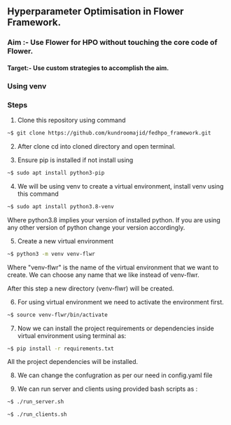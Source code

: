 ## Hyperparameter Optimisation in Flower Framework.

### Aim :- Use Flower for HPO without touching the core code of Flower.

#### Target:- Use custom strategies to accomplish the aim.

### Using venv

### Steps

1. Clone this repository using command
```bash
~$ git clone https://github.com/kundroomajid/fedhpo_framework.git
```
2. After clone cd into cloned directory and open terminal.

3. Ensure pip is installed if not install using
```bash
~$ sudo apt install python3-pip
```

4. We will be using venv to create a virtual environment, install venv using this command

```bash
~$ sudo apt install python3.8-venv
```

Where python3.8 implies your version of installed python. If you are using any other version of python change your version accordingly.

5. Create a new virtual environment
```bash
~$ python3 -m venv venv-flwr
```
Where "venv-flwr" is the name of the virtual environment that we want to create. We can choose any name that we like instead of venv-flwr.


After this step a new directory (venv-flwr) will be created.

6. For using virtual environment we need to activate the environment first.
```bash
~$ source venv-flwr/bin/activate
```
7. Now we can install the project requirements or dependencies inside virtual environment using terminal as:
```bash
~$ pip install -r requirements.txt
```
All the project dependencies will be installed.

8. We can change the confugration as per our need in config.yaml file

9. We can run server and clients using provided bash scripts as :
```bash
~$ ./run_server.sh
```

```bash
~$ ./run_clients.sh
```
